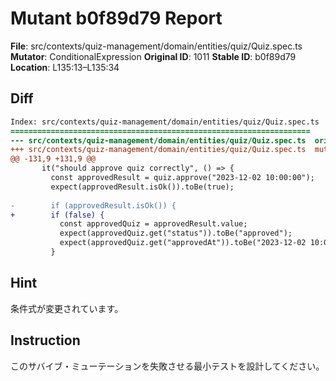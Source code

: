 # Mutant b0f89d79 Report

**File**: src/contexts/quiz-management/domain/entities/quiz/Quiz.spec.ts
**Mutator**: ConditionalExpression
**Original ID**: 1011
**Stable ID**: b0f89d79
**Location**: L135:13–L135:34

## Diff

```diff
Index: src/contexts/quiz-management/domain/entities/quiz/Quiz.spec.ts
===================================================================
--- src/contexts/quiz-management/domain/entities/quiz/Quiz.spec.ts	original
+++ src/contexts/quiz-management/domain/entities/quiz/Quiz.spec.ts	mutated #1011
@@ -131,9 +131,9 @@
       it("should approve quiz correctly", () => {
         const approvedResult = quiz.approve("2023-12-02 10:00:00");
         expect(approvedResult.isOk()).toBe(true);
 
-        if (approvedResult.isOk()) {
+        if (false) {
           const approvedQuiz = approvedResult.value;
           expect(approvedQuiz.get("status")).toBe("approved");
           expect(approvedQuiz.get("approvedAt")).toBe("2023-12-02 10:00:00");
         }
```

## Hint

条件式が変更されています。

## Instruction

このサバイブ・ミューテーションを失敗させる最小テストを設計してください。
